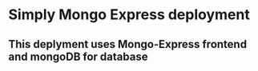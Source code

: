 # Simply Mongo Express deployment
## This deplyment uses Mongo-Express frontend and mongoDB for database
